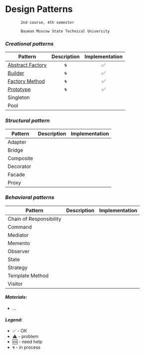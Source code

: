 # Design Patterns


           2nd course, 4th semester

           Bauman Moscow State Technical University

 ### <i>Creational patterns</i>

 |  Pattern |     Description     |      Implementation     |
| ------------- |:-------------:|:-------------:|
|[Abstract Factory](https://github.com/Panda-Lewandowski/Design-Patterns/wiki/Abstract-Factory)| 🌀 |✅ |
|[Builder](https://github.com/Panda-Lewandowski/Design-Patterns/wiki/Builder)| 🌀 |✅|
|[Factory Method](https://github.com/Panda-Lewandowski/Design-Patterns/wiki/Factory-Method)|🌀|✅|
|[Prototype](https://github.com/Panda-Lewandowski/Design-Patterns/wiki/Prototype)|🌀|✅|
|Singleton||
|Pool||

 ### <i>Structural pattern</i>

 |  Pattern |     Description     |      Implementation     |
| ------------- |:-------------:|:-------------:|
|Adapter||
|Bridge||
|Composite||
|Decorator||
|Facade||
|Proxy||

 ### <i> Behavioral patterns</i>

 |  Pattern |     Description     |      Implementation     |
| ------------- |:-------------:|:-------------:|
|Chain of Responsibility||
|Command||
|Mediator||
|Memento||
|Observer||
|State||
|Strategy||
|Template Method||
|Visitor||


#### <i>Materials:</i>
<ul>
<li>...
</ul>

#### <i>Legend:</i>
<ul>
<li>✅ - ОК
<li>⚠️ - problem
<li>🆘 - need help
<li>🌀 - in process
</ul>
